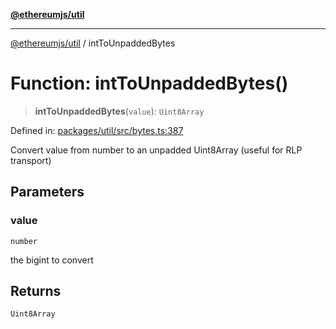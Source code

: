 [**@ethereumjs/util**](../README.md)

***

[@ethereumjs/util](../README.md) / intToUnpaddedBytes

# Function: intToUnpaddedBytes()

> **intToUnpaddedBytes**(`value`): `Uint8Array`

Defined in: [packages/util/src/bytes.ts:387](https://github.com/Dargon789/ethereumjs-monorepo/blob/master/packages/util/src/bytes.ts#L387)

Convert value from number to an unpadded Uint8Array
(useful for RLP transport)

## Parameters

### value

`number`

the bigint to convert

## Returns

`Uint8Array`
